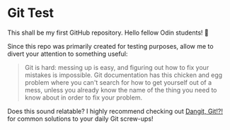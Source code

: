 # Git Test


This shall be my first GitHub repository. Hello fellow Odin students! :wave:

Since this repo was primarily created for testing purposes, allow me to divert your attention to something useful:

> Git is hard: messing up is easy, and figuring out how to fix your mistakes is impossible. Git documentation has this chicken and egg problem where you can't search for how to get yourself out of a mess, unless you already know the name of the thing you need to know about in order to fix your problem.

Does this sound relatable? I highly recommend checking out [Dangit, Git!?!](https://dangitgit.com/en) for common solutions to your daily Git screw-ups!
